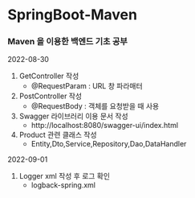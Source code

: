 # SpringBoot-Maven

### Maven 을 이용한 백엔드 기초 공부
2022-08-30
1. GetController 작성
    - @RequestParam : URL 창 파라매터
2. PostController 작성
    - @RequestBody : 객체를 요청받을 때 사용
3. Swagger 라이브러리 이용 문서 작성
   - http://localhost:8080/swagger-ui/index.html
4. Product 관련 클래스 작성 
   - Entity,Dto,Service,Repository,Dao,DataHandler


2022-09-01
1. Logger xml 작성 후 로그 확인
   - logback-spring.xml

